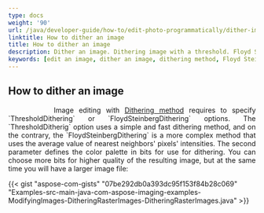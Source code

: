 ```yaml
---
type: docs
weight: '90'
url: /java/developer-guide/how-to/edit-photo-programmatically/dither-image
linktitle: How to dither an image
title: How to dither an image
description: Dither an image. Dithering image with a threshold. Floyd Steinberg Dithering.
keywords: [edit an image, dither an image, dithering method, Floyd Steinberg Dithering]
---
```


## How to dither an image

<p align='justify'>
&nbsp;&nbsp;&nbsp;&nbsp;&nbsp;&nbsp;&nbsp;&nbsp;
Image editing with 
<a href="https://reference.aspose.com/imaging/java/com.aspose.imaging/rasterimage/#dither-int-int-">Dithering method</a> requires to specify `ThresholdDithering` or `FloydSteinbergDithering` options.
The `ThresholdDitherig` option uses a simple and fast dithering method, and on the contrary, the `FloydSteinbergDithering` is a more complex method that uses the average value of nearest neighbors' pixels' intensities. The second parameter defines the color palette in bits for use for dithering. You can choose more bits for higher quality of the resulting image, but at the same time you will have a larger image file:
</p>

{{< gist "aspose-com-gists" "07be292db0a393dc95f153f84b28c069" "Examples-src-main-java-com-aspose-imaging-examples-ModifyingImages-DitheringRasterImages-DitheringRasterImages.java" >}}
